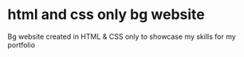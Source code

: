 # html and css only bg website
 Bg website created in HTML & CSS only to showcase my skills for my portfolio

